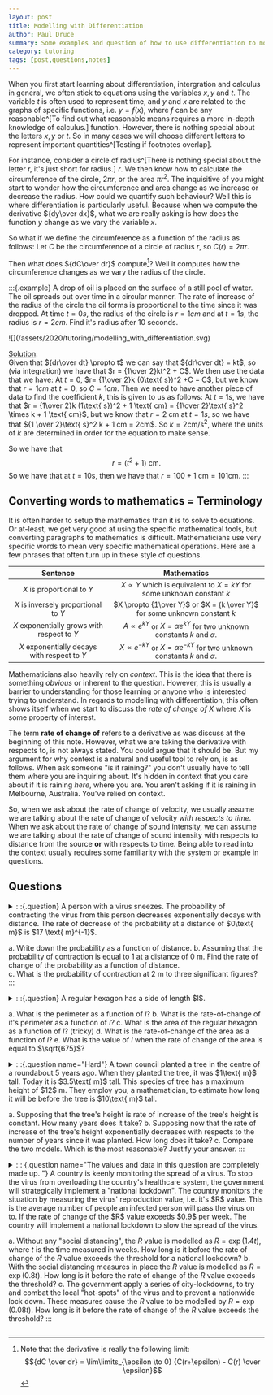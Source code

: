 ```yaml
---
layout: post
title: Modelling with Differentiation
author: Paul Druce
summary: Some examples and question of how to use differentiation to model situations.
category: tutoring
tags: [post,questions,notes]
---
```


When you first start learning about differentiation, intergration and calculus in general, we often stick to equations using the variables $x, y$ and $t$. The variable $t$ is often used to represent time, and $y$ and $x$ are related to the graphs of specific functions, i.e. $y = f(x)$, where $f$ can be any reasonable^[To find out what reasonable means requires a more in-depth knowledge of calculus.] function. However, there is nothing special about the letters $x,y$ or $t$. So in many cases we will choose different letters to represent important quantities^[Testing if footnotes overlap].

For instance, consider a circle of radius^[There is nothing special about the letter r, it's just short for radius.] $r$. We then know how to calculate the circumference of the circle, $2\pi r$, or the area $\pi r^2$.
The inquisitive of you might start to wonder how the circumference and area change as we increase or decrease the radius. How could we quantify such behaviour?
Well this is where differentiation is particularly useful. Because when we compute the derivative ${dy\over dx}$, what we are really asking is how does the function $y$ change as we vary the variable $x$.

So what if we define the circumference as a function of the radius as follows: Let $C$ be the circumference of a circle of radius $r$, so $C(r) = 2 \pi r$.

Then what does ${dC\over dr}$ compute[^a]? Well it computes how the circumference changes as we vary the radius of the circle.

[^a]: Note that the derivative is really the following limit: $${dC \over dr} = \lim\limits_{\epsilon \to 0} {C(r+\epsilon) - C(r) \over \epsilon}$$

:::{.example}
A drop of oil is placed on the surface of a still pool of water. The oil spreads out over time in a circular manner. The rate of increase of the radius of the circle the oil forms is proportional to the time since it was dropped. At time $t=0s$, the radius of the circle is $r=1cm$ and at $t=1s$, the radius is $r=2cm$. Find it's radius after 10 seconds.
<div class="single-image">
![](/assets/2020/tutoring/modelling_with_differentiation.svg)
</div>

<u>Solution</u>:<br>
Given that ${dr\over dt} \propto t$ we can say that ${dr\over dt} = kt$, so (via integration) we have that $r = {1\over 2}kt^2 + C$. We then use the data that we have: At $t=0$, $r= {1\over 2}k (0\text{ s})^2 +C = C$, but we know that $r=1cm$ at $t=0$, so $C=1cm$. Then we need to have another piece of data to find the coefficient $k$, this is given to us as follows:
At $t=1s$, we have that $r = {1\over 2}k (1\text{ s})^2 + 1 \text{ cm} = {1\over 2}\text{ s}^2 \times k + 1 \text{ cm}$, but we know that $r=2 \text{ cm}$ at $t=1s$, so we have that ${1 \over 2}\text{ s}^2 k + 1 cm = 2cm$.
So $k = 2\text{cm}/\text{s}^2$, where the units of $k$ are determined in order for the equation to make sense.

So we have that
$$r = (t^2 + 1)\text{ cm.}$$
So we have that at $t=10 \text{s}$, then we have that $r = 100+1 \text{ cm} = 101 \text{cm}$.
:::

## Converting words to mathematics = Terminology

It is often harder to setup the mathematics than it is to solve to equations. Or at-least, we get very good at using the specific mathematical tools, but converting paragraphs to mathematics is difficult. Mathematicians use very specific words to mean very specific mathematical operations. Here are a few phrases that often turn up in these style of questions.

| Sentence | Mathematics |
|:-----:| :----:|
|$X$ is proportional to $Y$| $X\propto Y$ which is equivalent to $X = k Y$ for some unknown constant $k$|
|$X$ is inversely proportional to $Y$| $X \propto {1\over Y}$ or $X = {k \over Y}$ for some unknown constant $k$ |
|$X$ exponentially grows with respect to $Y$| $A \propto e^{kY}$ or $X=\alpha e^{k Y}$ for two unknown constants $k$ and $\alpha$. |
|$X$ exponentially decays with respect to $Y$| $X \propto e^{-kY}$ or $X = \alpha e^{-kY}$ for two unknown constants $k$ and $\alpha$.|

Mathematicians also heavily rely on *context*. This is the idea that there is something *obvious* or inherent to the question. However, this is usually a barrier to understanding for those learning or anyone who is interested trying to understand.
In regards to modelling with differentiation, this often shows itself when we start to discuss the *rate of change of $X$* where $X$ is some property of interest.

The term **rate of change of** refers to a derivative as was discuss at the beginning of this note. However, what we are taking the derivative with respects to, is not always stated. You could argue that it should be. But my argument for why context is a natural and useful tool to rely on, is as follows. When ask someone "is it raining?" you don't usually have to tell them where you are inquiring about. It's hidden in context that you care about if it is raining *here*, where you are. You aren't asking if it is raining in Melbourne, Australia. You've relied on context.

So, when we ask about the rate of change of velocity, we usually assume we are talking about the rate of change of velocity *with respects to time*. When we ask about the rate of change of sound intensity, we can assume we are talking about the rate of change of sound intensity with respects to distance from the source **or** with respects to time. Being able to read into the context usually requires some familiarity with the system or example in questions.



## Questions

<details>
<summary>
:::{.question}
A person with a virus sneezes. The probability of contracting the virus from this person decreases exponentially decays with distance. The rate of decrease of the probability at a distance of $0\text{ m}$ is $17 \text{ m}^{-1}$.

a. Write down the probability as a function of distance.
b. Assuming that the probability of contraction is equal to $1$ at a distance of $0 \text{ m}$. Find the rate of change of the probability as a function of distance.   
c. What is the probability of contraction at $2\text{ m}$ to three significant figures?
:::
</summary>
<u> Solution </u>

a. The probability, $P$, is modelled by the following function $P = A e^{-k x}$, where $x$ is the distance from the person.

b. As the probability is equal to $1$ at $0 \text{ m}$, we have that $P(x=0) = A e^{-k\cdot 0} = A$, so we have that $A=1$. So we have that $P(x) = e^{-kx}$. The rate of change of the probability with respects to the distance is given by
  $${dP\over dx} = -k e^{-k x}.$$ Using the data that the rate of **decrease** of the probability at $x=0 \text{ m}$ is equal to $17 \text{ m}^{-1}$, we have that:
  $${dP\over dx}(x=0) = - ke^{-k \cdot 0}=-k = -17.$$ So we have that $k=17\text{ m}^{-1}$.
c. The probability at $x=2 \text{ m}$ is $P(x=2) = e^{-17\cdot 2} =e^{-34}=1.71 \times 10^{-15}$ or $0.000000000000171 \%$


</details>

<details>
<summary>
:::{.question}
A regular hexagon has a side of length $l$.

a. What is the perimeter as a function of $l$?
b. What is the rate-of-change of it's perimeter as a function of $l$?
c. What is the area of the regular hexagon as a function of $l$? (tricky)
d. What is the rate-of-change of the area as a function of $l$?
e. What is the value of $l$ when the rate of change of the area is equal to $\sqrt{675}$?
</summary>
<u> Solution </u>

a. The perimeter, $P$ is $6l$.
b. The rate of change of the perimeter as a function of $l$ is $${dP\over dl} = 6$$.
c. To solve this questions, cut up the hexagon into 6 equilateral triangles with side length $l$. This is done by connecting the center of the hexagon to the vertices. The area of these triangles is then
$$\frac{1}{2}\cdot b \cdot h = \frac{1}{2} \cdot l \cdot {\sqrt{3}\over 2} l = {\sqrt{3}\over 4} l^2,$$ where the height $h$ can be calculate used Pythogoras. We then know that the total area of a hexagon is $6$ times the area of one of these triangles. So the area is $A = {3\sqrt{3}\over 2} l^2$
d. The rate of change of the area is given by
  $${dA\over dl} = 3\sqrt{3} l$$
e. Firstly, we note that $l$ can not be negative, as a negative side length is not a reasonable quantity. We can solve this by rewriting $3 = \sqrt{9}$ and $l = \sqrt{l^2}$, so that ${dA\over dl}= \sqrt{9 \cdot 3 \cdot l^2} = \sqrt{27\cdot l^2}$ which equals $\sqrt{675}$. As $675\div 27 = 25$ this yields that $l=5$.
:::
</details>

<details>
<summary>
:::{.question name="Hard"}
A town council planted a tree in the centre of a roundabout 5 years ago. When they planted the tree, it was $1\text{ m}$ tall. Today it is $3.5\text{ m}$ tall. This species of tree has a maximum height of $12$ m. They employ you, a mathematician, to estimate how long it will be before the tree is $10\text{ m}$ tall.

a. Supposing that the tree's height is rate of increase of the tree's height is constant. How many years does it take?
b. Supposing now that the rate of increase of the tree's height exponentially decreases with respects to the number of years since it was planted. How long does it take?
c. Compare the two models. Which is the most reasonable? Justify your answer.
:::
</summary>
<u> Solution </u>

a. As the rate of increase of the tree is constant, we have that $${dh\over dt} = k,$$ so by integrating this expression we can model the height of the tree as: $h = k\cdot t +c$. As the tree was planted at a height of $1$ m at $t=0$, we have that $c=1$.

   We are then told after $5$ years, the tree is now $3.5m$ tall. We then have that $3.5 = h = k\cdot 5 + 1$ so we have that $k = (3.5-1)/5 = 2.5/5 = 0.5$. The units of the constant $k$ convert time (seconds) to distance (metres) so $k = 0.5 \text{ m s}^{-1}$.
   So we have that
   $$h = 0.5 t + 1.$$

   So when is $h=10$ m? Well $10 = 0.5 t + 1$ so we have that
   $$t = {10-1 \over 0.5} = 18.$$ This is the time since the tree was planted, so from the present time that is $18 -5 = 13$ years.  

b.  Now we suppose that the rate of increase is given by:
    $${dh\over dt} = Ae^{-k t},$$
    so by integrating we have that
    $h= -{A\over k} e^{-k t} + c$.
    Now we use the data from the
    question.

    - At $t=0$ the height of the tree is $1$ m tall, so
    we have that
    $$1=h = -{A/k} e^{0} + c = c- {A\over k}.$$
    - We also have that at $t=5$ the tree is $3.5$ tall. So we have
    that
    $$3.5 = -{A\over k} e^{-5k} + c.$$
    - Finally, the fact the tree has a maximum height of $12\text{ m}$, means that at
      $t=\infty$ the height of the tree should be $12$ m.
      Implementing this ins the equation we have that $c = 12$ m,
      as $e^{-kt} \to 0$ as $t\to \infty$.

    So we have the following equations:
    $$
    \begin{align}
    c &= 12, \\
    {A\over k} &= c-1 = 11 \implies A = 11 k, \\
    {A\over k} e^{-5k}&= c-3.5 = 8.5.
    \end{align}
    $$
    Using that ${A\over k} = 11$, we have that $e^{-5k} = {8.5\over 11}$, taking the natural logarithm of this equation gives:
    $$
    -5k = \ln({8.5\over 11})
    $$
    Which tells us that $k = {1\over 5}\ln({11 \over 8.5})$, which makes $A = 11k =  {11\over 5} \ln({11\over 8.5})$. We now have a complete equation for the height of the tree as a function of time:
    $$h = 12 -11 e^{-\ln({11\over 8.5}) {t\over 5}}.$$ Complicated! You can see why the council hired a mathematician!
    So when does the height of the tree reach $10$ m in this model?

    $$
    \begin{align}
    10 &=  12 -11 e^{-\ln({11\over 8.5}) {t\over 5}} \\
    -2 &= -11 e^{-\ln({11\over 8.5}) {t\over 5}}\\
    {2\over 11} &= e^{-\ln({11\over 8.5}) {t\over 5}}
    \end{align}
    $$
    taking the natural logarithm of this we get that:
    $$ -\ln({11\over 8.5}) {t\over 5} = \ln ({2\over 11})$$
    This gives the time:
    $$t = 5 {\ln(11/2) \over \ln(11/8.5)} = 33.0597... $$
    So the tree will reach $10$ m tall $33.06$ years after it was planted, which is $33.06-5 = 28.06$ years from now.
c. The first model doesn't restrict the growth of the tree to $12\text{ m}$. After $22$ years the tree will exceed this maximum height. The second model however means the tree will always be below this maximum height. However, it is not necessarily a good model, it's just better than the first. The second model also starts with the tree growing rapidly to begin with and the growth slowing down as the tree ages, much like a real tree would. However, these models don't encode how trees grow rapidly in the spring and then don't grow in the winter. But if we treat this as the average growth per year, this makes sense. But that means the parameter $t$ needs to take values in the natural numbers $\mathbb{N} = \{0,1,2,3,4,\dots\}$.
</details>

<details >
<summary>
::: {.question name="The values and data in this question are completely made up. "}
A country is keenly monitoring the spread of a virus. To stop the virus from overloading the country's healthcare system, the government will strategically implement a "national lockdown". The country monitors the situation by measuring the virus' reproduction value, i.e. it's $R$ value. This is the average number of people an infected person will pass the virus on to. If the rate of change of the $R$ value exceeds $0.9$ per week. The country will implement a national lockdown to slow the spread of the virus.

a. Without any "social distancing", the $R$ value is modelled as $R = \exp(1.4 t)$, where $t$ is the time measured in weeks. How long is it before the rate of change of the $R$ value exceeds the threshold for a national lockdown?
b. With the social distancing measures in place the $R$ value is modelled as $R = \exp(0.8 t)$. How long is it before the rate of change of the $R$ value exceeds the threshold?
c. The government apply a series of city-lockdowns, to try and combat the local "hot-spots" of the virus and to prevent a nationwide lock down. These measures cause the $R$ value to be modelled by $R = \exp(0.08 t)$. How long is it before the rate of change of the $R$ value exceeds the threshold?
:::
</summary>
<u> Solution </u>

The rate of change of the $R$ value is given by the derivative of the
$${dR\over dt}.$$

a. If we model the $R$ value as $R = \exp(1.4 t)$, then we find the derivative to be:
$${dR\over dt} = 1.4 \exp(1.4t).$$
The question asks when does this value exceed the threshold of $0.9$. So for zero weeks the rate of change of the $R$ value is larger than the threshold.
b. Now $dR/dt = 0.8\exp(0.8 t)$ so for when is $0.8 \exp(0.8 t) >0.9$ is when $\exp(0.8 t) >0.9/0.8 = 1.125$, so $t> \ln(1.125)/0.8 = 0.147...$, which is still within a week.
c. Now $dR/dt = 0.08\exp(0.8)t$, which exceeds $0.9$ when $\exp(0.8 t)>0.9/0.08=11.25$. By taking the natural logarithm again, we have that $t >\ln(11.25)/0.08 = 30.25$. Which is now a much longer time period before a national lockdown is required.
</details>
